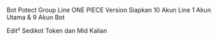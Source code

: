 Bot Potect Group Line ONE PIECE Version
Siapkan 10 Akun Line 1 Akun Utama & 9 Akun Bot

Edit² Sedikot Token dan Mid Kalian
